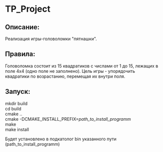 # TP_Project

## Описание:
Реализация игры-головоломки "пятнашки".

## Правила:
Головоломка состоит из 15 квадратиков с числами от 1 до 15, лежащих в поле 4х4 (одно поле не заполнено). Цель игры - упорядочить квадратики по возрастанию, перемещая их внутри поля.

## Запуск:
mkdir build  
cd build  
cmake ..  
cmake -DCMAKE_INSTALL_PREFIX=*path_to_install_programm*  
make  
make install  

Будет установлено в подкатолог bin указанного пути (path_to_install_programm)
